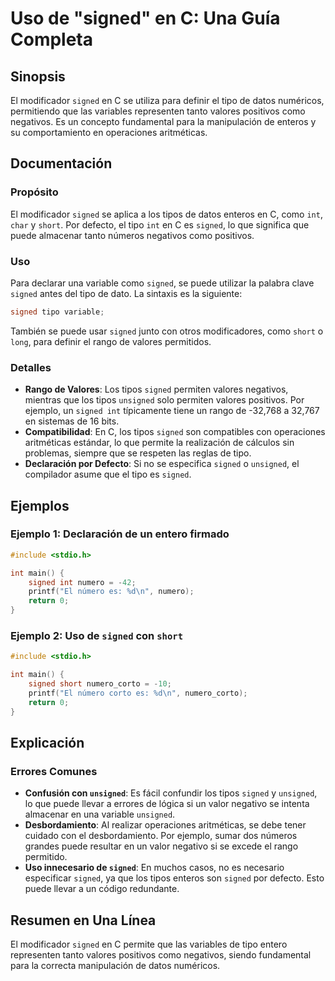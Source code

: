 <!--
Meta Description: # Uso de "signed" en C: Una Guía Completa ## Sinopsis El modificador `signed` en C se utiliza para definir el tipo de datos numéricos, permitiendo que...
Meta Keywords: signed, que, tipo, valores, como
-->

# Uso de "signed" en C: Una Guía Completa

## Sinopsis
El modificador `signed` en C se utiliza para definir el tipo de datos numéricos, permitiendo que las variables representen tanto valores positivos como negativos. Es un concepto fundamental para la manipulación de enteros y su comportamiento en operaciones aritméticas.

## Documentación
### Propósito
El modificador `signed` se aplica a los tipos de datos enteros en C, como `int`, `char` y `short`. Por defecto, el tipo `int` en C es `signed`, lo que significa que puede almacenar tanto números negativos como positivos.

### Uso
Para declarar una variable como `signed`, se puede utilizar la palabra clave `signed` antes del tipo de dato. La sintaxis es la siguiente:

```c
signed tipo variable;
```

También se puede usar `signed` junto con otros modificadores, como `short` o `long`, para definir el rango de valores permitidos.

### Detalles
- **Rango de Valores**: Los tipos `signed` permiten valores negativos, mientras que los tipos `unsigned` solo permiten valores positivos. Por ejemplo, un `signed int` típicamente tiene un rango de -32,768 a 32,767 en sistemas de 16 bits.
- **Compatibilidad**: En C, los tipos `signed` son compatibles con operaciones aritméticas estándar, lo que permite la realización de cálculos sin problemas, siempre que se respeten las reglas de tipo.
- **Declaración por Defecto**: Si no se especifica `signed` o `unsigned`, el compilador asume que el tipo es `signed`.

## Ejemplos
### Ejemplo 1: Declaración de un entero firmado
```c
#include <stdio.h>

int main() {
    signed int numero = -42;
    printf("El número es: %d\n", numero);
    return 0;
}
```

### Ejemplo 2: Uso de `signed` con `short`
```c
#include <stdio.h>

int main() {
    signed short numero_corto = -10;
    printf("El número corto es: %d\n", numero_corto);
    return 0;
}
```

## Explicación
### Errores Comunes
- **Confusión con `unsigned`**: Es fácil confundir los tipos `signed` y `unsigned`, lo que puede llevar a errores de lógica si un valor negativo se intenta almacenar en una variable `unsigned`.
- **Desbordamiento**: Al realizar operaciones aritméticas, se debe tener cuidado con el desbordamiento. Por ejemplo, sumar dos números grandes puede resultar en un valor negativo si se excede el rango permitido.
- **Uso innecesario de `signed`**: En muchos casos, no es necesario especificar `signed`, ya que los tipos enteros son `signed` por defecto. Esto puede llevar a un código redundante.

## Resumen en Una Línea
El modificador `signed` en C permite que las variables de tipo entero representen tanto valores positivos como negativos, siendo fundamental para la correcta manipulación de datos numéricos.